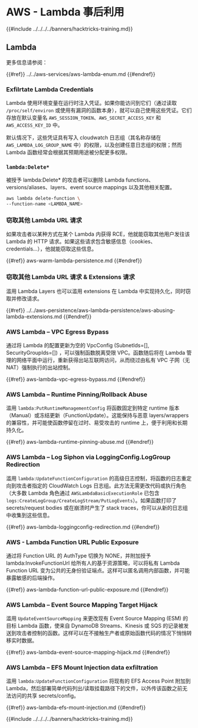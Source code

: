 # AWS - Lambda 事后利用

{{#include ../../../../banners/hacktricks-training.md}}

## Lambda

更多信息请参阅：

{{#ref}}
../../aws-services/aws-lambda-enum.md
{{#endref}}

### Exfilrtate Lambda Credentials

Lambda 使用环境变量在运行时注入凭证。如果你能访问到它们（通过读取 `/proc/self/environ` 或使用有漏洞的函数本身），就可以自己使用这些凭证。它们存放在默认变量名 `AWS_SESSION_TOKEN`、`AWS_SECRET_ACCESS_KEY` 和 `AWS_ACCESS_KEY_ID` 中。

默认情况下，这些凭证具有写入 cloudwatch 日志组（其名称存储在 `AWS_LAMBDA_LOG_GROUP_NAME` 中）的权限，以及创建任意日志组的权限；然而 Lambda 函数经常会根据其预期用途被分配更多权限。

### `lambda:Delete*`
被授予 lambda:Delete* 的攻击者可以删除 Lambda functions、versions/aliases、layers、event source mappings 以及其他相关配置。
```bash
aws lambda delete-function \
--function-name <LAMBDA_NAME>
```
### 窃取其他 Lambda URL 请求

如果攻击者以某种方式在某个 Lambda 内获得 RCE，他就能窃取其他用户发往该 Lambda 的 HTTP 请求。如果这些请求包含敏感信息（cookies、credentials...），他就能窃取这些信息。

{{#ref}}
aws-warm-lambda-persistence.md
{{#endref}}

### 窃取其他 Lambda URL 请求 & Extensions 请求

滥用 Lambda Layers 也可以滥用 extensions 在 Lambda 中实现持久化，同时窃取并修改请求。

{{#ref}}
../../aws-persistence/aws-lambda-persistence/aws-abusing-lambda-extensions.md
{{#endref}}

### AWS Lambda – VPC Egress Bypass

通过将 Lambda 的配置更新为空的 VpcConfig (SubnetIds=[], SecurityGroupIds=[]) ，可以强制函数脱离受限 VPC。函数随后将在 Lambda 管理的网络平面中运行，重新获得出站互联网访问，从而绕过由私有 VPC 子网（无 NAT）强制执行的出站控制。

{{#ref}}
aws-lambda-vpc-egress-bypass.md
{{#endref}}

### AWS Lambda – Runtime Pinning/Rollback Abuse

滥用 `lambda:PutRuntimeManagementConfig` 将函数固定到特定 runtime 版本（Manual）或冻结更新（FunctionUpdate）。这能保持与恶意 layers/wrappers 的兼容性，并可能使函数停留在过时、易受攻击的 runtime 上，便于利用和长期持久化。

{{#ref}}
aws-lambda-runtime-pinning-abuse.md
{{#endref}}

### AWS Lambda – Log Siphon via LoggingConfig.LogGroup Redirection

滥用 `lambda:UpdateFunctionConfiguration` 的高级日志控制，将函数的日志重定向到攻击者指定的 CloudWatch Logs 日志组。此方法无需更改代码或执行角色（大多数 Lambda 角色通过 `AWSLambdaBasicExecutionRole` 已包含 `logs:CreateLogGroup/CreateLogStream/PutLogEvents`）。如果函数打印了 secrets/request bodies 或在崩溃时产生了 stack traces，你可以从新的日志组中收集到这些信息。

{{#ref}}
aws-lambda-loggingconfig-redirection.md
{{#endref}}

### AWS - Lambda Function URL Public Exposure

通过将 Function URL 的 AuthType 切换为 NONE，并附加授予 lambda:InvokeFunctionUrl 给所有人的基于资源策略，可以将私有 Lambda Function URL 变为公共的无身份验证端点。这样可以匿名调用内部函数，并可能暴露敏感的后端操作。

{{#ref}}
aws-lambda-function-url-public-exposure.md
{{#endref}}

### AWS Lambda – Event Source Mapping Target Hijack

滥用 `UpdateEventSourceMapping` 来更改现有 Event Source Mapping (ESM) 的目标 Lambda 函数，使来自 DynamoDB Streams、Kinesis 或 SQS 的记录被发送到攻击者控制的函数。这样可以在不接触生产者或原始函数代码的情况下悄悄转移实时数据。

{{#ref}}
aws-lambda-event-source-mapping-hijack.md
{{#endref}}

### AWS Lambda – EFS Mount Injection data exfiltration

滥用 `lambda:UpdateFunctionConfiguration` 将现有的 EFS Access Point 附加到 Lambda，然后部署简单代码列出/读取挂载路径下的文件，以外传该函数之前无法访问的共享 secrets/config。

{{#ref}}
aws-lambda-efs-mount-injection.md
{{#endref}}



{{#include ../../../../banners/hacktricks-training.md}}
